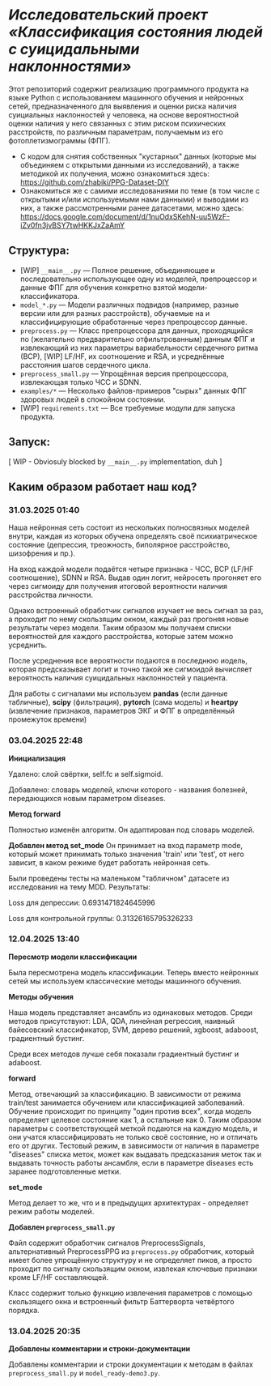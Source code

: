 # *Исследовательский проект «Классификация состояния людей с суицидальными наклонностями»*

Этот репозиторий содержит реализацию программного продукта на языке Python с использованием машинного обучения и нейронных сетей, предназначенного для выявления и оценки риска наличия суициальных наклонностей у человека, на основе вероятностной оценки наличия у него связанных с этим риском психических расстройств, по различным параметрам, получаемым из его фотоплетизмограммы (ФПГ).


- С кодом для снятия собственных "кустарных" данных (которые мы объединяем с открытыми данными из исследований), а также методикой их получения, можно ознакомиться здесь: https://github.com/zhabiki/PPG-Dataset-DIY
- Ознакомиться же с самими исследованиями по теме (в том числе с открытыми и/или используемыми нами данными) и выводами из них, а также рассмотренными ранее датасетами, можно здесь: https://docs.google.com/document/d/1nuOdxSKehN-uu5WzF-iZv0fn3jvBSY7twHKKJxZaAmY


## Структура:

- [WIP] `__main__.py` — Полное решение, объединяющее и последовательно использующее одну из моделей, препроцессор и данные ФПГ для обучения конкретно взятой модели-классификатора.
- `model_*.py` — Модели различных подвидов (например, разные версии или для разных расстройств), обучаемые на и классифицирующие обработанные через препроцессор данные.
- `preprocess.py` — Класс препроцессора для данных, проходящийся по (желательно предварительно отфильтрованным) данным ФПГ и извлекающий из них параметры вариабельности сердечного ритма (ВСР), [WIP] LF/HF, их соотношение и RSA, и усреднённые расстояния шагов сердечного цикла.
- `preprocess_small.py` — Упрощённая версия препроцессора, извлекающая только ЧСС и SDNN.
- `examples/*` — Несколько файлов-примеров "сырых" данных ФПГ здоровых людей в спокойном состоянии.
- [WIP] `requirements.txt` — Все требуемые модули для запуска продукта.


## Запуск: 

[ WIP - Obviosuly blocked by `__main__.py` implementation, duh ]


## Каким образом работает наш код?

### 31.03.2025 01:40

Наша нейронная сеть состоит из нескольких полносвязных моделей внутри, каждая из которых обучена определять своё психиатрическое состояние (депрессия, треожность, биполярное расстройство, шизофрения и пр.).

На вход каждой модели подаётся четыре признака - ЧСС, ВСР (LF/HF соотношение), SDNN и RSA. Выдав один логит, нейросеть прогоняет его через сигмоиду для получения итоговой вероятности наличия расстройства личности.

Однако встроенный обработчик сигналов изучает не весь сигнал за раз, а проходит по нему скользящим окном, каждый раз прогоняя новые результаты через модели. Таким образом мы получаем списки вероятностей для каждого расстройства, которые затем можно усреднить.

После усреднения все вероятности подаются в последнюю иодель, которая предсказывает логит и точно такой же сигмоидой вычисляет вероятность наличия суицидальных наклонностей у пациента.

Для работы с сигналами мы используем **pandas** (если данные табличные), **scipy** (фильтрация), **pytorch** (сама модель) и **heartpy** (извлечение признаков, параметров ЭКГ и ФПГ в определённый промежуток времени)


### 03.04.2025 22:48

**Инициализация** 

Удалено: слой свёртки, self.fc и self.sigmoid. 

Добавлено: словарь моделей, ключи которого - названия болезней, передающихся новым параметром diseases.

**Метод forward**

Полностью изменён алгоритм. Он адаптирован под словарь моделей.

**Добавлен метод set_mode**
Он принимает на вход параметр mode, который может принимать только значения 'train' или 'test', от него зависит, в каком режиме будет работать нейронная сеть.

Были проведены тесты на маленьком "табличном" датасете из исследования на тему MDD. Результаты:

Loss для депрессии: 0.6931471824645996

Loss для контрольной группы: 0.31326165795326233


### 12.04.2025 13:40

**Пересмотр модели классификации**

Была пересмотрена модель классификации. Теперь вместо нейронных сетей мы используем классические методы машинного обучения.

**Методы обучения**

Наша модель представляет ансамбль из одинаковых методов. Среди методов присутствуют: LDA, QDA, линейная регрессия, наивный байесовский классификатор, SVM, дерево решений, xgboost, adaboost, градиентный бустинг.

Среди всех методов лучше себя показали градиентный бустинг и adaboost.

**forward**

Метод, отвечающий за классификацию. В зависимости от режима train/test занимается обучением или классификацией заболеваний. Обучение происходит по принципу "один против всех", когда модель определяет целевое состояние как 1, а остальные как 0. Таким образом параметры с соответствующей меткой подаются на каждую модель, и они учатся классифицировать не только своё состояние, но и отличать его от других. Тестовый режим, в зависимости от наличия в параметре "diseases" списка меток, может как выдавать предсказания меток так и выдавать точность работы ансамбля, если в параметре diseases есть заранее подготовленные метки.

**set_mode**

Метод делает то же, что и в предыдущих архитектурах - определяет режим работы моделей.

**Добавлен `preprocess_small.py`**

Файл содержит обработчик сигналов PreprocessSignals, альтернативный PreprocessPPG из `preprocess.py` обработчик, который имеет более упрощённую структуру и не определяет пиков, а просто проходит по сигналу скользящим окном, извлекая ключевые признаки кроме LF/HF составляющей.

Класс содержит только функцию извлечения параметров с помощью скользящего окна и встроенный фильтр Баттерворта четвёртого порядка.


### 13.04.2025 20:35

**Добавлены комментарии и строки-документации**

Добавлены комментарии и строки документации к методам в файлах `preprocess_small.py` и `model_ready-demo3.py`.
